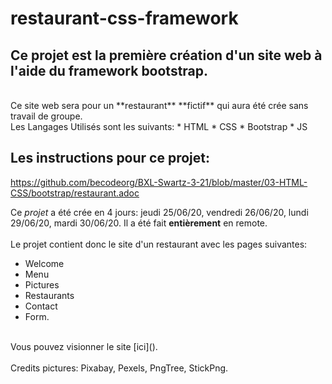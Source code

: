 # restaurant-css-framework

Ce projet est la première création d'un site web à l'aide du framework **bootstrap**.
-
<br>
Ce site web sera pour un **restaurant** **fictif** qui aura été crée sans travail de groupe.
<br>
Les Langages Utilisés sont les suivants: 
* HTML 
* CSS
  * Bootstrap
* JS
<br>

Les instructions pour ce projet:
----
https://github.com/becodeorg/BXL-Swartz-3-21/blob/master/03-HTML-CSS/bootstrap/restaurant.adoc
<br>

Ce *projet* a été crée en 4 jours: jeudi 25/06/20, vendredi 26/06/20, lundi 29/06/20, mardi 30/06/20.
Il a été fait **entièrement** en remote.
<br>
<br>
Le projet contient donc le site d'un restaurant avec les pages suivantes: 
* Welcome
* Menu
* Pictures 
* Restaurants 
* Contact
* Form.
<br>
Vous pouvez visionner le site [ici]().
<br>
<br>
Credits pictures:  Pixabay, Pexels, PngTree, StickPng.



